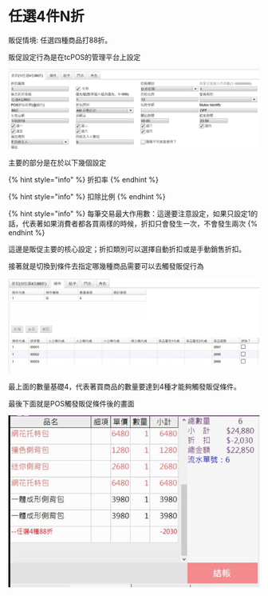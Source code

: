 # 任選4件N折

販促情境: 任選四種商品打88折。

販促設定行為是在tcPOS的管理平台上設定

![](../../.gitbook/assets/step-1.jpg)

主要的部分是在於以下幾個設定

{% hint style="info" %}
折扣率
{% endhint %}

{% hint style="info" %}
扣除比例
{% endhint %}

{% hint style="info" %}
每筆交易最大作用數：這邊要注意設定，如果只設定1的話，代表著如果消費者都各買兩樣的時候，折扣只會發生一次，不會發生兩次
{% endhint %}

這邊是販促主要的核心設定；折扣類別可以選擇自動折扣或是手動銷售折扣。

接著就是切換到條件去指定哪幾種商品需要可以去觸發販促行為

![](../../.gitbook/assets/step-2.jpg)

最上面的數量基礎4，代表著買商品的數量要達到4種才能夠觸發販促條件。

最後下面就是POS觸發販促條件後的畫面

![](../../.gitbook/assets/step-3.jpg)

